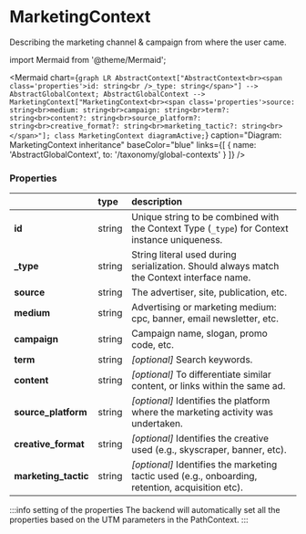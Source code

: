 # MarketingContext

Describing the marketing channel & campaign from where the user came.

import Mermaid from '@theme/Mermaid';

<Mermaid chart={`
	graph LR
	    AbstractContext["AbstractContext<br><span class='properties'>id: string<br />_type: string</span>"] --> AbstractGlobalContext;
        AbstractGlobalContext --> MarketingContext["MarketingContext<br><span class='properties'>source: string<br>medium: string<br>campaign: string<br>term?: string<br>content?: string<br>source_platform?: string<br>creative_format?: string<br>marketing_tactic?: string<br></span>"];
     class MarketingContext diagramActive;
`} 
  caption="Diagram: MarketingContext inheritance" 
  baseColor="blue" 
  links={[
        { name: 'AbstractGlobalContext', to: '/taxonomy/global-contexts' }
 ]}
/>

### Properties
|           | type        | description
| :--       | :--         | :--
| **id**    | string      | Unique string to be combined with the Context Type (`_type`) for Context instance uniqueness.
| **_type** | string      | String literal used during serialization. Should always match the Context interface name.          
| **source**    | string      | The advertiser, site, publication, etc.
| **medium**    | string      | Advertising or marketing medium: cpc, banner, email newsletter, etc.
| **campaign**    | string      | Campaign name, slogan, promo code, etc.
| **term**    | string      | _[optional]_ Search keywords. 
| **content**    | string      | _[optional]_ To differentiate similar content, or links within the same ad.
| **source_platform** | string | _[optional]_ Identifies the platform where the marketing activity was undertaken.
| **creative_format** | string | _[optional]_ Identifies the creative used (e.g., skyscraper, banner, etc).
| **marketing_tactic** | string | _[optional]_ Identifies the marketing tactic used (e.g., onboarding, retention, acquisition etc).

:::info setting of the properties
The backend will automatically set all the properties based on the UTM parameters in the PathContext.
:::